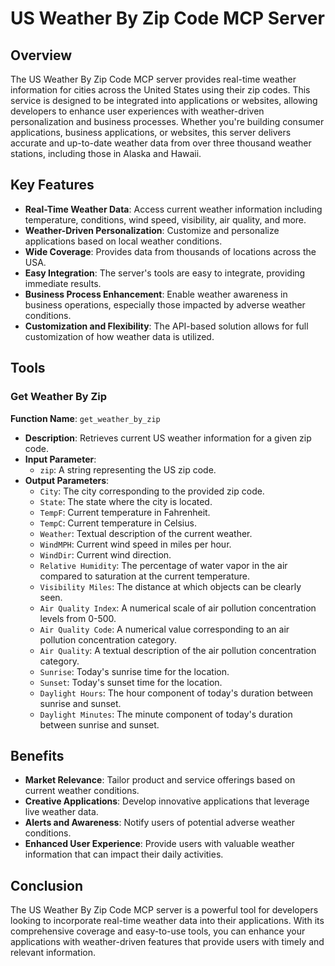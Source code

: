 # US Weather By Zip Code MCP Server

## Overview

The US Weather By Zip Code MCP server provides real-time weather information for cities across the United States using their zip codes. This service is designed to be integrated into applications or websites, allowing developers to enhance user experiences with weather-driven personalization and business processes. Whether you're building consumer applications, business applications, or websites, this server delivers accurate and up-to-date weather data from over three thousand weather stations, including those in Alaska and Hawaii.

## Key Features

- **Real-Time Weather Data**: Access current weather information including temperature, conditions, wind speed, visibility, air quality, and more.
- **Weather-Driven Personalization**: Customize and personalize applications based on local weather conditions.
- **Wide Coverage**: Provides data from thousands of locations across the USA.
- **Easy Integration**: The server's tools are easy to integrate, providing immediate results.
- **Business Process Enhancement**: Enable weather awareness in business operations, especially those impacted by adverse weather conditions.
- **Customization and Flexibility**: The API-based solution allows for full customization of how weather data is utilized.

## Tools

### Get Weather By Zip

**Function Name**: `get_weather_by_zip`

- **Description**: Retrieves current US weather information for a given zip code.
- **Input Parameter**:
  - `zip`: A string representing the US zip code.
- **Output Parameters**:
  - `City`: The city corresponding to the provided zip code.
  - `State`: The state where the city is located.
  - `TempF`: Current temperature in Fahrenheit.
  - `TempC`: Current temperature in Celsius.
  - `Weather`: Textual description of the current weather.
  - `WindMPH`: Current wind speed in miles per hour.
  - `WindDir`: Current wind direction.
  - `Relative Humidity`: The percentage of water vapor in the air compared to saturation at the current temperature.
  - `Visibility Miles`: The distance at which objects can be clearly seen.
  - `Air Quality Index`: A numerical scale of air pollution concentration levels from 0-500.
  - `Air Quality Code`: A numerical value corresponding to an air pollution concentration category.
  - `Air Quality`: A textual description of the air pollution concentration category.
  - `Sunrise`: Today's sunrise time for the location.
  - `Sunset`: Today's sunset time for the location.
  - `Daylight Hours`: The hour component of today's duration between sunrise and sunset.
  - `Daylight Minutes`: The minute component of today's duration between sunrise and sunset.

## Benefits

- **Market Relevance**: Tailor product and service offerings based on current weather conditions.
- **Creative Applications**: Develop innovative applications that leverage live weather data.
- **Alerts and Awareness**: Notify users of potential adverse weather conditions.
- **Enhanced User Experience**: Provide users with valuable weather information that can impact their daily activities.

## Conclusion

The US Weather By Zip Code MCP server is a powerful tool for developers looking to incorporate real-time weather data into their applications. With its comprehensive coverage and easy-to-use tools, you can enhance your applications with weather-driven features that provide users with timely and relevant information.